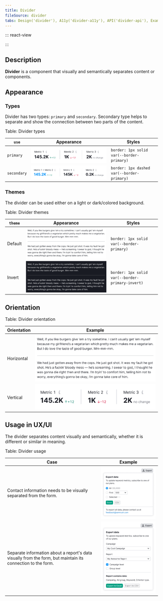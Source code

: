```yaml
---
title: Divider
fileSource: divider
tabs: Design('divider'), A11y('divider-a11y'), API('divider-api'), Example('divider-code'), Changelog('divider-changelog')
---
```


::: react-view

<script lang="tsx">
import React from 'react';
import Divider from '@semcore/ui/divider';
import { Flex } from '@semcore/ui/flex-box';
import PlaygroundGeneration from '@components/PlaygroundGeneration';

const USE = ['primary', 'secondary'];
const THEMES = ['default', 'invert'];
const ORIENTATIONS = ['horizontal', 'vertical'];

const LayoutPreview = (props) => (
  <Flex justifyContent='center' alignItems='center' w={200} h={100} p={5}>
    {props.children}
  </Flex>
);

const App = PlaygroundGeneration(
  (createGroupWidgets) => {
    const { radio } = createGroupWidgets('Divider');

    const use = radio({
      key: 'use',
      defaultValue: 'primary',
      label: 'Use',
      options: USE,
    });

    const theme = radio({
      key: 'theme',
      defaultValue: 'default',
      label: 'Theme',
      options: THEMES,
    });

    const orientation = radio({
      key: 'orientation',
      defaultValue: 'horizontal',
      label: 'Orientation',
      options: ORIENTATIONS,
    });

    return (
      orientation === 'horizontal' ? 
        <Divider
          orientation={orientation}
          theme={theme}
          use={use}
          wMin={200}
        />
        : <Divider
          orientation={orientation}
          theme={theme}
          use={use}
          hMin={20}
        />
    )
  },
  { LayoutPreview },
);
</script>

:::

## Description

**Divider** is a component that visually and semantically separates content or components.

## Appearance

### Types

Divider has two types: `primary` and `secondary`. Secondary type helps to separate and show the connection between two parts of the content.

Table: Divider types

| `use`       | Appearance             | Styles                                     |
| ----------- | ---------------------- | ------------------------------------------ |
| `primary`   | ![](static/solid.png)  | `border: 1px solid var(--border-primary)`  |
| `secondary` | ![](static/dashed.png) | `border: 1px dashed var(--border-primary)` |

### Themes

The divider can be used either on a light or dark/colored background.

Table: Divider themes

| `theme` | Appearance                    | Styles                                           |
| ------- | ----------------------------- | ------------------------------------------------ |
| Default | ![](static/default-theme.png) | `border: 1px solid var(--border-primary)`        |
| Invert  | ![](static/invert-theme.png)  | `border: 1px solid var(--border-primary-invert)` |

## Orientation

Table: Divider orientation

| Orientation | Example                       |
| ----------- | ----------------------------- |
| Horizontal  | ![](static/default-theme.png) |
| Vertical    | ![](static/solid.png)         |

## Usage in UX/UI

The divider separates content visually and semantically, whether it is different or similar in meaning.

Table: Divider usage

| Case                                                                                                        | Example               |
| ----------------------------------------------------------------------------------------------------------- | --------------------- |
| Contact information needs to be visually separated from the form.                                           | ![](static/use-1.png) |
| Separate information about a report's data visually from the form, but maintain its connection to the form. | ![](static/use-2.png) |
